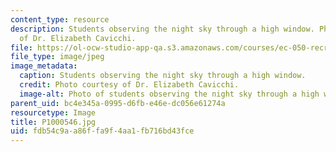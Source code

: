 ```yaml
---
content_type: resource
description: Students observing the night sky through a high window. Photo courtesy
  of Dr. Elizabeth Cavicchi.
file: https://ol-ocw-studio-app-qa.s3.amazonaws.com/courses/ec-050-recreate-experiments-from-history-inform-the-future-from-the-past-galileo-january-iap-2010/fdb54c9aa86ffa9f4aa1fb716bd43fce_P1000546.jpg
file_type: image/jpeg
image_metadata:
  caption: Students observing the night sky through a high window.
  credit: Photo courtesy of Dr. Elizabeth Cavicchi.
  image-alt: Photo of students observing the night sky through a high window.
parent_uid: bc4e345a-0995-d6fb-e46e-dc056e61274a
resourcetype: Image
title: P1000546.jpg
uid: fdb54c9a-a86f-fa9f-4aa1-fb716bd43fce
---
```

